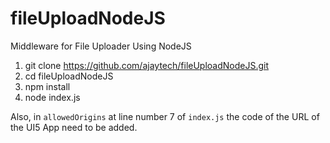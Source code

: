 # fileUploadNodeJS
Middleware for File Uploader Using NodeJS 
1. git clone https://github.com/ajaytech/fileUploadNodeJS.git
2. cd fileUploadNodeJS
3. npm install
4. node index.js

Also, in `allowedOrigins` at line number 7 of `index.js` the code of the URL of the UI5 App need to be added.
